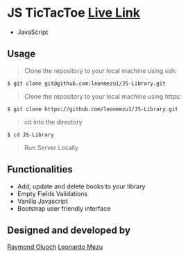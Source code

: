 # JS TicTacToe [Live Link](#)
- JavaScript
## Usage
> Clone the repository to your local machine using ssh:
```
$ git clone git@github.com:leonmezu1/JS-Library.git
```
> Clone the repository to your local machine using https:
```
$ git clone https://github.com/leonmezu1/JS-Library.git
```
> cd into the directory
```
$ cd JS-Library
```
> Run Server Locally


## Functionalities
- Add, update and delete books to your library
- Empty Fields Validations
- Vanilla Javascript
- Bootstrap user friendly interface

## Designed and developed by
[Raymond Oluoch](https://github.com/rOluochKe)
[Leonardo Mezu](https://github.com/leonmezu1)
